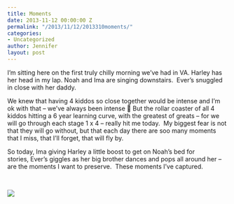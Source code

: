 ```yaml
---
title: Moments
date: 2013-11-12 00:00:00 Z
permalink: "/2013/11/12/2013310moments/"
categories:
- Uncategorized
author: Jennifer
layout: post
---
```


I&#8217;m sitting here on the first truly chilly morning we&#8217;ve had in VA.&nbsp;Harley has her head in my lap.&nbsp;Noah and Ima are singing downstairs.<span>&nbsp; Ever&#8217;s snuggled in close with her daddy. &nbsp;</span>

<span>We knew that having 4 kiddos so close together would be intense and I&#8217;m ok with that &#8211;&nbsp;we&#8217;ve always been intense 🙂 But&nbsp;the rollar coaster of all&nbsp;4 kiddos hitting&nbsp;a 6 year learning curve,&nbsp;with the greatest of greats &#8211; for we will go through each stage&nbsp;</span><span>1 x 4 &#8211; really hit me today.&nbsp; My biggest</span><span>&nbsp;fear is&nbsp;</span><span>not that they will go without, but that each day there are soo many moments that I miss, that I&#8217;ll forget, that will fly by.&nbsp;</span>

So today,&nbsp;Ima giving Harley a little boost to get on Noah&#8217;s bed for stories,&nbsp;Ever&#8217;s giggles as&nbsp;her big brother&nbsp;dances and pops all around her &#8211; are the moments I want&nbsp;to preserve. &nbsp;These&nbsp;moments I&#8217;ve captured.

&nbsp;

<div class="image-gallery-wrapper">
  <p>
    <img src="/teamelam/assets/images/Moments/2013-06-22+18.10.45.jpg" />
  </p>
</div>
